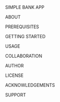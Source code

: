 SIMPLE BANK APP




ABOUT


PREREQUISITES


GETTING STARTED


USAGE


COLLABORATION


AUTHOR


LICENSE


ACKNOWLEDGEMENTS


SUPPORT

